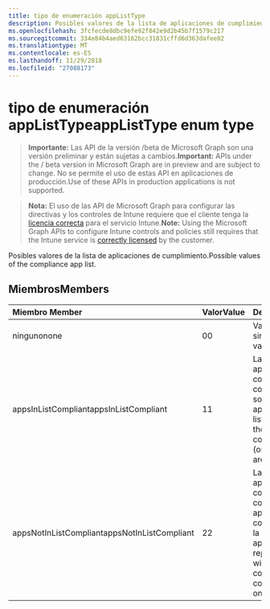 ```yaml
---
title: tipo de enumeración appListType
description: Posibles valores de la lista de aplicaciones de cumplimiento.
ms.openlocfilehash: 3fcfecde8dbc9efe92f842e9d2b45b7f1579c217
ms.sourcegitcommit: 334e84b4aed63162bcc31831cffd6d363dafee02
ms.translationtype: MT
ms.contentlocale: es-ES
ms.lasthandoff: 11/29/2018
ms.locfileid: "27088173"
---
```

# <a name="applisttype-enum-type"></a><span data-ttu-id="5c773-103">tipo de enumeración appListType</span><span class="sxs-lookup"><span data-stu-id="5c773-103">appListType enum type</span></span>

> <span data-ttu-id="5c773-104">**Importante:** Las API de la versión /beta de Microsoft Graph son una versión preliminar y están sujetas a cambios.</span><span class="sxs-lookup"><span data-stu-id="5c773-104">**Important:** APIs under the / beta version in Microsoft Graph are in preview and are subject to change.</span></span> <span data-ttu-id="5c773-105">No se permite el uso de estas API en aplicaciones de producción.</span><span class="sxs-lookup"><span data-stu-id="5c773-105">Use of these APIs in production applications is not supported.</span></span>

> <span data-ttu-id="5c773-106">**Nota:** El uso de las API de Microsoft Graph para configurar las directivas y los controles de Intune requiere que el cliente tenga la [licencia correcta](https://go.microsoft.com/fwlink/?linkid=839381) para el servicio Intune.</span><span class="sxs-lookup"><span data-stu-id="5c773-106">**Note:** Using the Microsoft Graph APIs to configure Intune controls and policies still requires that the Intune service is [correctly licensed](https://go.microsoft.com/fwlink/?linkid=839381) by the customer.</span></span>

<span data-ttu-id="5c773-107">Posibles valores de la lista de aplicaciones de cumplimiento.</span><span class="sxs-lookup"><span data-stu-id="5c773-107">Possible values of the compliance app list.</span></span>
## <a name="members"></a><span data-ttu-id="5c773-108">Miembros</span><span class="sxs-lookup"><span data-stu-id="5c773-108">Members</span></span>
|<span data-ttu-id="5c773-109">Miembro	</span><span class="sxs-lookup"><span data-stu-id="5c773-109">Member</span></span>|<span data-ttu-id="5c773-110">Valor</span><span class="sxs-lookup"><span data-stu-id="5c773-110">Value</span></span>|<span data-ttu-id="5c773-111">Descripción</span><span class="sxs-lookup"><span data-stu-id="5c773-111">Description</span></span>|
|:---|:---|:---|
|<span data-ttu-id="5c773-112">ninguno</span><span class="sxs-lookup"><span data-stu-id="5c773-112">none</span></span>|<span data-ttu-id="5c773-113">0</span><span class="sxs-lookup"><span data-stu-id="5c773-113">0</span></span>|<span data-ttu-id="5c773-114">Valor predeterminado, sin intención.</span><span class="sxs-lookup"><span data-stu-id="5c773-114">Default value, no intent.</span></span>|
|<span data-ttu-id="5c773-115">appsInListCompliant</span><span class="sxs-lookup"><span data-stu-id="5c773-115">appsInListCompliant</span></span>|<span data-ttu-id="5c773-116">1</span><span class="sxs-lookup"><span data-stu-id="5c773-116">1</span></span>|<span data-ttu-id="5c773-117">La lista representa las aplicaciones que se considerarán compatibles con (solo son compatibles con las aplicaciones de la lista).</span><span class="sxs-lookup"><span data-stu-id="5c773-117">The list represents the apps that will be considered compliant (only apps on the list are compliant).</span></span>|
|<span data-ttu-id="5c773-118">appsNotInListCompliant</span><span class="sxs-lookup"><span data-stu-id="5c773-118">appsNotInListCompliant</span></span>|<span data-ttu-id="5c773-119">2</span><span class="sxs-lookup"><span data-stu-id="5c773-119">2</span></span>|<span data-ttu-id="5c773-120">La lista representa las aplicaciones que se considerarán no conformes (todas las aplicaciones son compatibles excepto en la lista de aplicaciones).</span><span class="sxs-lookup"><span data-stu-id="5c773-120">The list represents the apps that will be considered non compliant (all apps are compliant except apps on the list).</span></span>|





